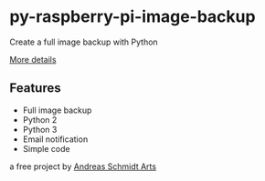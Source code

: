 # py-raspberry-pi-image-backup
Create a full image backup with Python


[More details](https://theartsblog.de/raspberry-pi-automatisches-backup-mit-python-erstellen/)


## Features

* Full image backup
* Python 2
* Python 3
* Email notification
* Simple code


a free project by [Andreas Schmidt Arts](https://www.andreas-schmidt-arts.de/)

